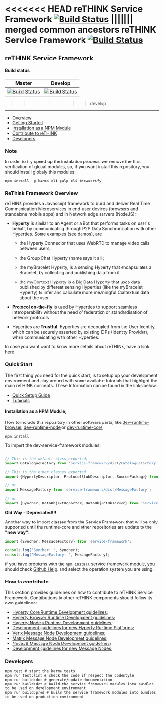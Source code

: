 <<<<<<< HEAD
reTHINK Service Framework [![Build Status](https://travis-ci.org/reTHINK-project/dev-service-framework.svg?branch=dev-interworking)](https://travis-ci.org/reTHINK-project/dev-service-framework)
||||||| merged common ancestors
reTHINK Service Framework [![Build Status](https://travis-ci.org/reTHINK-project/dev-service-framework.svg?branch=master)](https://travis-ci.org/reTHINK-project/dev-service-framework)
=======

reTHINK Service Framework
-------------------------

#### Build status

| Master                                   | Develop                                  |
| ---------------------------------------- | ---------------------------------------- |
| [![Build Status](https://travis-ci.org/reTHINK-project/dev-service-framework.svg?branch=master)](https://travis-ci.org/reTHINK-project/dev-service-framework) | [![Build Status](https://travis-ci.org/reTHINK-project/dev-service-framework.svg?branch=develop)](https://travis-ci.org/reTHINK-project/dev-service-framework) |

>>>>>>> develop
-------------------------

- [Overview](#rethink-framework-overview)
- [Getting Started](#quick-start)
- [Installation as a NPM Module](#how-to-install)
- [Contribute to reTHINK](#how-to-contribute)
- [Developers](#developers)

### <a id="note">Note</a>
In order to try speed up the instalation process, we remove the first verification of global modules, so, if you want install this repository, you should install globaly this modules:

```shell
npm install -g karma-cli gulp-cli browserify
```

### ReThink Framework Overview

reTHINK provides a Javascript framework to build and deliver Real Time Communication Microservices in end-user devices (browsers and standalone mobile apps) and in Network edge servers (NodeJS):

* **Hyperty** is similar to an Agent or a Bot that performs tasks on user's behalf, by communicating through P2P Data Synchronisation with other Hyperties. Some examples (see demos), are:

  - the Hyperty Connector that uses WebRTC to manage video calls between users;

  - the Group Chat Hyperty (name says it all);

  - the myBracelet Hyperty, is a sensing Hyperty that encapsulates a Bracelet, by collecting and publishing data from it

  - the myContext Hyperty is a Big Data Hyperty that uses data published by different sensing Hyperties (like the myBracelet Hyperty) to infer and calculate more meaningful Contextual data about the user.

* **Protocol on-the-fly** is used by Hyperties to support seamless interoperability without the need of federation or standardisation of network protocols

* Hyperties are **Trustful**. Hyperties are decoupled from the User Identity, which can be securely asserted by existing IDPs (Identity Provider), when communicating with other Hyperties.

In case you want want to know more details about reTHINK, have a look [here](docs/tutorials/readme.md)

### <a id="quick-start">Quick Start</a>

The first thing you need for the quick start, is to setup up your development environment and play around with some available tutorials that highlight the main reTHINK concepts. These Information can be found in the links below.  
* [Quick Setup Guide](https://github.com/reTHINK-project/dev-hyperty-toolkit)
* [Tutorials](https://github.com/reTHINK-project/dev-hyperty-toolkit/blob/master/docs/tutorials/readme.md)


#### <a id="how-to-install">Installation as a NPM Module;</a>

How to include this repository in other software parts, like [dev-runtime-browser](https://github.com/reTHINK-project/dev-runtime-browser), [dev-runtime-node](https://github.com/reTHINK-project/dev-runtime-node) or [dev-runtime-core](https://github.com/reTHINK-project/dev-runtime-core);

```shell
npm install
```

To import the dev-service-framework modules:
```javascript

// This is the default class exported;
import CatalogueFactory from 'service-framework/dist/CatalogueFactory';

// This is the other classes exported
import {HypertyDescriptor, ProtocolStubDescriptor, SourcePackage} from 'service-framework/dist/CatalogueFactory';

// or
import MessageFactory from 'service-framework/dist/MessageFactory';

// or
import {Syncher, DataObjectReporter, DataObjectObserver} from 'service-framework/dist/Syncher';
```

**Old Way - Depreciated!!!**

Another way to import classes from the Service Framework that will be only supported until the runtime-core and other repositories are update to the **"new way"**:

```javascript
import {Syncher, MessageFactory} from 'service-framework';

console.log('Syncher: ', Syncher);
console.log('MessageFactory: ', MessageFactory);

```

If you have problems with the `npm install` service framework module, you should check [Github Help](https://help.github.com/articles/generating-ssh-keys/). and select the operation system you are using.

### <a id="how-to-contribute">How to contribute</a>

This section provides guidelines on how to contribute to reTHINK Service Framework. Contributions to other reTHINK components should follow its own guidelines:

- [Hyperty Core Runtime Development guidelines](https://github.com/reTHINK-project/dev-runtime-core/blob/master/readme.md#developer-view);
- [Hyperty Browser Runtime Development guidelines](https://github.com/reTHINK-project/dev-runtime-browser);
- [Hyperty Nodejs Runtime Development guidelines](https://github.com/reTHINK-project/dev-runtime-nodejs);
- [Development guidelines for new Hyperty Runtime Platforms](https://github.com/reTHINK-project/dev-runtime-core/blob/d3.2-working-docs/readme.md#browser-runtime);
- [Vertx Message Node Development guidelines](https://github.com/reTHINK-project/dev-msg-node-vertx);
- [Matrix Message Node Development guidelines](https://github.com/reTHINK-project/dev-msg-node-matrix);
- [NodeJS Message Node Development guidelines](https://github.com/reTHINK-project/dev-msg-node-nodejs);
- [Development guidelines for new Message Nodes](docs/manuals/development-of-protostubs-and-msg-nodes.md);

### <a id="developers">Developers</a>

```shell
npm test # start the karma tests
npm run test:lint # check the code if respect the codestyle
npm run build:doc # generate/update documentation
npm run build:dev # build the service framework modules into bundles to be used on development environment
npm run build:prod # build the service framework modules into bundles to be used on production environment
```
